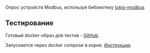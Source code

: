Опрос устройств Modbus, используя библиотеку [tokio-modbus](https://crates.io/crates/tokio-modbus)

## Тестирование

Готовый docker-образ для тестов - [GitHub](https://github.com/cybcon/modbus-server).

Запускается через docker compose в корне. [Инструкция](../doc/development.md).
